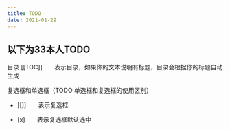 ```yaml
---
title: TODO
date: 2021-01-29
---
```

## 以下为33本人TODO
目录
[[TOC]]　　表示目录，如果你的文本说明有标题，目录会根据你的标题自动生成

 

复选框和单选框（TODO 单选框和复选框的使用区别）
- [[]]　　表示复选框

- [x]　　表示复选框默认选中

